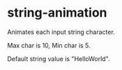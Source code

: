 # string-animation

Animates each input string character.

Max char is 10, Min char is 5.

Default string value is "HelloWorld".
